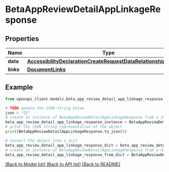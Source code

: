 # BetaAppReviewDetailAppLinkageResponse


## Properties

Name | Type | Description | Notes
------------ | ------------- | ------------- | -------------
**data** | [**AccessibilityDeclarationCreateRequestDataRelationshipsAppData**](AccessibilityDeclarationCreateRequestDataRelationshipsAppData.md) |  | 
**links** | [**DocumentLinks**](DocumentLinks.md) |  | 

## Example

```python
from openapi_client.models.beta_app_review_detail_app_linkage_response import BetaAppReviewDetailAppLinkageResponse

# TODO update the JSON string below
json = "{}"
# create an instance of BetaAppReviewDetailAppLinkageResponse from a JSON string
beta_app_review_detail_app_linkage_response_instance = BetaAppReviewDetailAppLinkageResponse.from_json(json)
# print the JSON string representation of the object
print(BetaAppReviewDetailAppLinkageResponse.to_json())

# convert the object into a dict
beta_app_review_detail_app_linkage_response_dict = beta_app_review_detail_app_linkage_response_instance.to_dict()
# create an instance of BetaAppReviewDetailAppLinkageResponse from a dict
beta_app_review_detail_app_linkage_response_from_dict = BetaAppReviewDetailAppLinkageResponse.from_dict(beta_app_review_detail_app_linkage_response_dict)
```
[[Back to Model list]](../README.md#documentation-for-models) [[Back to API list]](../README.md#documentation-for-api-endpoints) [[Back to README]](../README.md)


